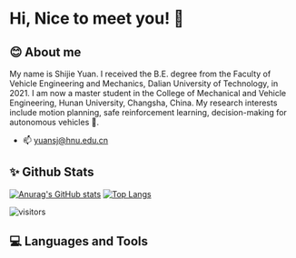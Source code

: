 # Hi, Nice to meet you! 👋

## 😊 About me
My name is Shijie Yuan. I received the B.E. degree from the Faculty of Vehicle Engineering and Mechanics, Dalian University of Technology, in 2021. I am now a master student in the College of Mechanical and Vehicle Engineering, Hunan University, Changsha, China. My research interests include motion planning, safe reinforcement learning, decision-making  for autonomous vehicles 🚗.
- :mailbox: yuansj@hnu.edu.cn


## ✨ Github Stats  
[![Anurag's GitHub stats](https://github-readme-stats.vercel.app/api?username=wenqing-2021&count_private=true&show_icons=true)](https://github.com/anuraghazra/github-readme-stats)
[![Top Langs](https://github-readme-stats.vercel.app/api/top-langs/?username=wenqing-2021&layout=compact&hide_progress=true)](https://github.com/anuraghazra/github-readme-stats)

 ![visitors](https://visitor-badge.glitch.me/badge?page_id=wenqing-2021&left_color=green&right_color=red)
 
 ## 💻 Languages and Tools
 
 
<!--
**wenqing-2021/wenqing-2021** is a ✨ _special_ ✨ repository because its `README.md` (this file) appears on your GitHub profile.

Here are some ideas to get you started:

- 🔭 I’m currently working on ...
- 🌱 I’m currently learning ...
- 👯 I’m looking to collaborate on ...
- 🤔 I’m looking for help with ...
- 💬 Ask me about ...
- 📫 How to reach me: ...
- 😄 Pronouns: ...
- ⚡ Fun fact: ...
-->
